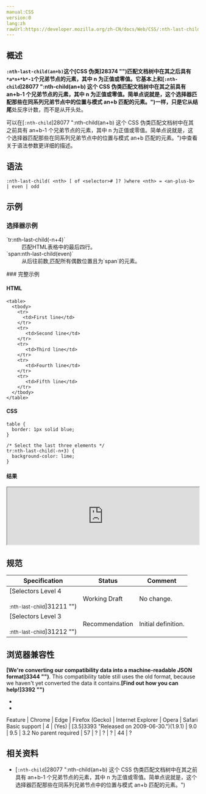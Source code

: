 ```yaml
---
manual:CSS
version:0
lang:zh
rawUrl:https://developer.mozilla.org/zh-CN/docs/Web/CSS/:nth-last-child
---
```





## 概述<a name="概述"></a>


**`:nth-last-child(an+b)`**这个[CSS 伪类]28374 "")匹配文档树中在其之后具有`*a*n+*b*-1`个兄弟节点的元素，其中 n 为正值或零值。它基本上和[`:nth-child`]28077 ":nth-child(an+b) 这个 CSS 伪类匹配文档树中在其之前具有 an+b-1 个兄弟节点的元素，其中 n 为正值或零值。简单点说就是，这个选择器匹配那些在同系列兄弟节点中的位置与模式 an+b 匹配的元素。")一样，只是它从**结尾**处反序计数，而不是从开头处。



可以在[`:nth-child`]28077 ":nth-child(an+b) 这个 CSS 伪类匹配文档树中在其之前具有 an+b-1 个兄弟节点的元素，其中 n 为正值或零值。简单点说就是，这个选择器匹配那些在同系列兄弟节点中的位置与模式 an+b 匹配的元素。")中查看关于语法参数更详细的描述。


## 语法<a name="语法"></a>

```
:nth-last-child( <nth> [ of <selector># ]? )where <nth> = <an-plus-b> | even | odd

```

## 示例<a name="示例"></a>

### 选择器示例<a name="选择器示例"></a>
<dl><dt id=''>`tr:nth-last-child(-n+4)`</dt><dd>匹配HTML表格中的最后四行。</dd><dt id=''>`span:nth-last-child(even)`</dt><dd>从后往前数,匹配所有偶数位置且为`span`的元素。</dd></dl>
### 完整示例<a name="完整示例"></a>

#### HTML<a name="HTML"></a>

```
<table>
  <tbody>
    <tr>
      <td>First line</td>
    </tr>
    <tr>
       <td>Second line</td>
    </tr>
    <tr>
       <td>Third line</td>
    </tr>
    <tr>
       <td>Fourth line</td>
    </tr>
    <tr>
       <td>Fifth line</td>
    </tr>
  </tbody>
</table>
```

#### CSS<a name="CSS"></a>

```
table {
  border: 1px solid blue;
}

/* Select the last three elements */
tr:nth-last-child(-n+3) {
  background-color: lime;
}
```

#### 结果<a name="结果"></a>


<iframe src='https://mdn.mozillademos.org/zh-CN/docs/Web/CSS/:nth-last-child$samples/Example_usage?revision=1258831' width='100%' height='150'></iframe>


## 规范<a name="规范"></a>

Specification | Status | Comment 
 ---  |  ---  |  ---  | 
[Selectors Level 4<br></br><small>:nth-last-child</small>]31211 "") | Working Draft | No change. 
[Selectors Level 3<br></br><small>:nth-last-child</small>]31212 "") | Recommendation | Initial definition. 


## 浏览器兼容性<a name="浏览器兼容性"></a>


**[We&#39;re converting our compatibility data into a machine-readable JSON format]3344 "")**. This compatibility table still uses the old format, because we haven&#39;t yet converted the data it contains.**[Find out how you can help!]3392 "")**


* 
* 

Feature | Chrome | Edge | Firefox (Gecko) | Internet Explorer | Opera | Safari 
Basic support | 4 | (Yes) | [3.5]3393 "Released on 2009-06-30.")(1.9.1) | 9.0 | 9.5 | 3.2 
No parent required | 57 | ? | ? | ? | 44 | ? 




## 相关资料<a name="See_also"></a>

* [`:nth-child`]28077 ":nth-child(an+b) 这个 CSS 伪类匹配文档树中在其之前具有 an+b-1 个兄弟节点的元素，其中 n 为正值或零值。简单点说就是，这个选择器匹配那些在同系列兄弟节点中的位置与模式 an+b 匹配的元素。")



